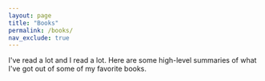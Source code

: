 ```yaml
---
layout: page
title: "Books"
permalink: /books/
nav_exclude: true
---
```


I've read a lot and I read a lot. Here are some high-level summaries of what I've got out of some of my favorite books.


